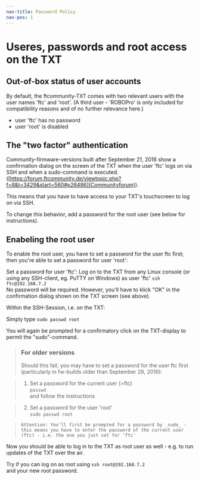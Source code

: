 ```yaml
---
nav-title: Password Policy
nav-pos: 1
---
```


# Useres, passwords and root access on the TXT


## Out-of-box status of user accounts
By default, the ftcommunity-TXT comes with two relevant users with the user names 'ftc' and 'root'. (A third user - 'ROBOPro' is only included for compatibility reasons and of no further relevance here.)

- user 'ftc'     has no password
- user 'root'     is disabled

## The "two factor" authentication
Community-firmware-versions built after September 21, 2016 show a confirmation dialog on the screen of the TXT when the user 'ftc' logs on via SSH and when a sudo-command is executed. ([https://forum.ftcommunity.de/viewtopic.php?f=8&t=3429&start=560#p26486](Communityforum)).

This means that you have to have access to your TXT's touchscreen to log on via SSH.

To change this behavior, add a password for the root user (see below for instructions).

## Enabeling the root user
To enable the root user, you have to set a password for the user ftc first; then you're able to set a password for user 'root':

Set a password for user 'ftc':
Log on to the TXT from any Linux console (or using any SSH-client, eg. PuTTY on Windows) as user 'ftc' 
```ssh ftc@192.168.7.2```  
No password will be required. However, you'll have to klick "OK" in the confirmation dialog shown on the TXT screen (see above).

Within the SSH-Session, i.e. on the TXT:    

Simply type
    ```sudo passwd root ```  

You will again be prompted for a confirmatory click on the TXT-display to permit the "sudo"-command.

> ### For older versions
> Should this fail, you may have to set a password for the user ftc first (particularly in fw-builds older than September 28, 2016): 

> 1. Set a password for the current user (=ftc)  
>      ```passwd ```   
>      and follow the instructions  

> 2. Set a password for the user 'root'  
>     ```sudo passwd root ```  

>     Attention: You'll first be prompted for a password by _sudo_ - this means you have to enter the password of the current user (ftc) - i.e. the one you just set for 'ftc'

Now you should be able to log in to the TXT as root user as well - e.g. to run updates of the TXT over the air.

Try if you can log on as root using
```ssh root@192.168.7.2 ```  
and your new root password.